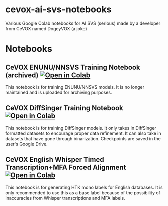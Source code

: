 # cevox-ai-svs-notebooks
 Various Google Colab notebooks for AI SVS (serious) made by a developer from CeVOX named DogeyVOX (a joke)

# Notebooks

## CeVOX ENUNU/NNSVS Training Notebook (archived) [![Open in Colab](https://colab.research.google.com/assets/colab-badge.svg)](https://colab.research.google.com/github/UtaUtaUtau/cevox-ai-svs-notebooks/blob/main/CeVOX%20ENUNU_NNSVS%20Training%20Notebook.ipynb)

 This notebook is for training ENUNU/NNSVS models. It is no longer maintained and is uploaded for archiving purposes.
 
## CeVOX DiffSinger Training Notebook [![Open in Colab](https://colab.research.google.com/assets/colab-badge.svg)](https://colab.research.google.com/github/UtaUtaUtau/cevox-ai-svs-notebooks/blob/main/CeVOX%20DiffSinger%20Training%20Notebook.ipynb)

 This notebook is for training DiffSinger models. It only takes in DiffSinger formatted datasets to encourage proper data refinement. It can also take in datasets that have gone through binarization. Checkpoints are saved in the user's Google Drive.
 
## CeVOX English Whisper Timed Transcription+MFA Forced Alignment [![Open in Colab](https://colab.research.google.com/assets/colab-badge.svg)](https://colab.research.google.com/github/UtaUtaUtau/cevox-ai-svs-notebooks/blob/main/CeVOX%20English%20Whisper%20Timed%20Transcription%2BMFA%20Forced%20Alignment.ipynb)

 This notebook is for generating HTK mono labels for English databases. It is only recommended to use this as a base label because of the possibility of inaccuracies from Whisper transcriptions and MFA labels.